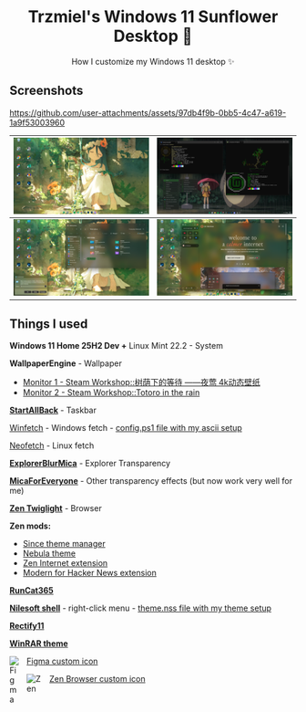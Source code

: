 <p align="center">
    <h1 align="center">Trzmiel's Windows 11 Sunflower Desktop 🌻</h2>
</p>

<p align="center">How I customize my Windows 11 desktop ✨</p>

## **Screenshots**

https://github.com/user-attachments/assets/97db4f9b-0bb5-4c47-a619-1a9f53003960

| ![](https://github.com/TRZMlEL/Windows-11-Sunflower/blob/main/desktop.png) | ![](https://github.com/TRZMlEL/Windows-11-Sunflower/blob/main/fetch.png) |
|----------------------------------------------------------------------------|-----------------------------------------------------------------------------|
| ![](https://github.com/TRZMlEL/Windows-11-Sunflower/blob/main/explorer.png) | ![](https://github.com/TRZMlEL/Windows-11-Sunflower/blob/main/zen.png)       |

## **Things I used**

**Windows 11 Home 25H2 Dev +** Linux Mint 22.2 - System

**WallpaperEngine** - Wallpaper

- [Monitor 1 - Steam Workshop::树荫下的等待  ——夜莺 4k动态壁纸](https://steamcommunity.com/sharedfiles/filedetails/?id=3152238819)  
- [Monitor 2 - Steam Workshop::Totoro in the rain](https://steamcommunity.com/sharedfiles/filedetails/?id=893965725)

[**StartAllBack**](https://www.startallback.com/) - Taskbar

[Winfetch](https://github.com/lptstr/winfetch) - Windows fetch - [config.ps1 file with my ascii setup](https://github.com/TRZMlEL/Windows-11-Sunflower/blob/main/config.ps1)

[Neofetch](https://github.com/dylanaraps/neofetch) - Linux fetch

[**ExplorerBlurMica**](https://github.com/Maplespe/ExplorerBlurMica) - Explorer Transparency

[**MicaForEveryone**](https://github.com/MicaForEveryone/MicaForEveryone) - Other transparency effects (but now work very well for me)

[**Zen Twiglight**](https://zen-browser.app/download/?twilight) - Browser

**Zen mods:**
- [Since theme manager](https://github.com/CosmoCreeper/Sine)
- [Nebula theme](https://github.com/JustAdumbPrsn/Zen-Nebula)
- [Zen Internet extension](https://addons.mozilla.org/en-US/firefox/addon/zen-internet/?utm_source=addons.mozilla.org&utm_medium=referral&utm_content=search)
- [Modern for Hacker News extension](https://www.modernhn.com/)


[**RunCat365**](https://github.com/Kyome22/RunCat365)

[**Nilesoft shell**](https://nilesoft.org/) - right-click menu - [theme.nss file with my theme setup](https://github.com/TRZMlEL/Windows-11-Sunflower/blob/main/theme.nss)

[**Rectify11**](https://www.rectify11.net/home)

[**WinRAR theme**](https://maisondasilva.com.br/2022/06/13/tema-winrar-baseado-no-windows-11/)

<img align="left" alt="Figma" width="20px" style="padding-right:10px;" src="https://upload.wikimedia.org/wikipedia/commons/thumb/3/33/Figma-logo.svg/1200px-Figma-logo.svg.png" />[Figma custom icon](https://commons.wikimedia.org/wiki/File:Figma-logo.svg)


[Zen Browser custom icon](https://www.reddit.com/r/zen_browser/comments/1krnw15/zen_browser_new_holographic_icon/)<img align="left" alt="Zen" width="30px" style="padding-right:10px;" src="https://i.redd.it/ibtwom3ku12f1.png" />


